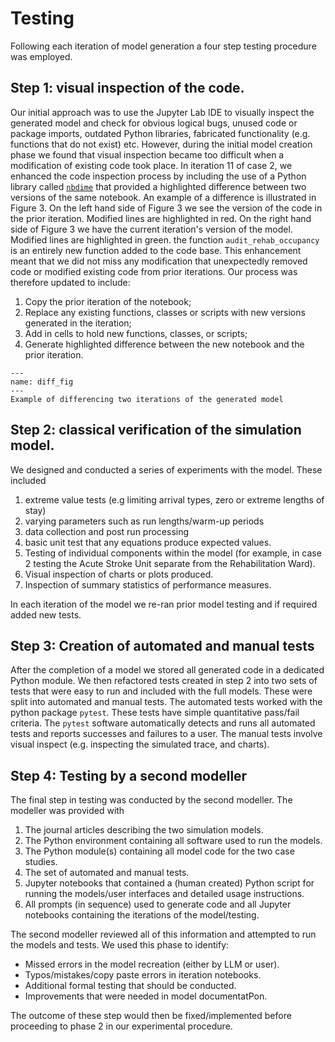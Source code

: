# Testing

Following each iteration of model generation a four step testing procedure was employed.  

## Step 1: visual inspection of the code.

Our initial approach was to use the Jupyter Lab IDE to visually inspect the generated model and check for obvious logical bugs, unused code or package imports, outdated Python libraries, fabricated functionality (e.g. functions that do not exist) etc.  However, during the initial model creation phase we found that visual inspection became too difficult when a modification of existing code took place. In iteration 11 of case 2, we enhanced the code inspection process by including the use of a Python library called [`nbdime`](https://nbdime.readthedocs.io/en/latest/) that provided a highlighted difference between two versions of the same notebook. An example of a difference is illustrated in Figure 3. On the left hand side of Figure 3 we see the version of the code in the prior iteration. Modified lines are highlighted in red.  On the right hand side of Figure 3 we have the current iteration's version of the model. Modified lines are highlighted in green. the function `audit_rehab_occupancy` is an entirely new function added to the code base.  This enhancement meant that we did not miss any modification that unexpectedly removed code or modified existing code from prior iterations. Our process was therefore updated to include:

1. Copy the prior iteration of the notebook;
2. Replace any existing functions, classes or scripts with new versions generated in the iteration;
3. Add in cells to hold new functions, classes, or scripts;
4. Generate highlighted difference between the new notebook and the prior iteration.

```{figure} ../../images/diff_example.png
---
name: diff_fig
---
Example of differencing two iterations of the generated model
```

## Step 2: classical verification of the simulation model. 

We designed and conducted a series of experiments with the model.  These included

1. extreme value tests (e.g limiting arrival types, zero or extreme lengths of stay)
2. varying parameters such as run lengths/warm-up periods
3. data collection and post run processing
4. basic unit test that any equations produce expected values.
5. Testing of individual components within the model (for example, in case 2 testing the Acute Stroke Unit separate from the Rehabilitation Ward).
6. Visual inspection of charts or plots produced.
7. Inspection of summary statistics of performance measures.

In each iteration of the model we re-ran prior model testing and if required added new tests.


## Step 3: Creation of automated and manual tests

After the completion of a model we stored all generated code in a dedicated Python module. We then refactored tests created in step 2 into two sets of tests that were easy to run and included with the full models.  These were split into automated and manual tests.  The automated tests worked with the python package `pytest`. These tests have simple quantitative pass/fail criteria. The `pytest` software automatically detects and runs all automated tests and reports successes and failures to a user.  The manual tests involve visual inspect (e.g. inspecting the simulated trace, and charts).  

## Step 4: Testing by a second modeller

The final step in testing was conducted by the second modeller. The modeller was provided with

1. The journal articles describing the two simulation models.
2. The Python environment containing all software used to run the models.
3. The Python module(s) containing all model code for the two case studies.
4. The set of automated and manual tests.
5. Jupyter notebooks that contained a (human created) Python script for running the models/user interfaces and detailed usage instructions.
6. All prompts (in sequence) used to generate code and all Jupyter notebooks containing the iterations of the model/testing.
   
The second modeller reviewed all of this information and attempted to run the models and tests. We used this phase to identify:

* Missed errors in the model recreation (either by LLM or user).
* Typos/mistakes/copy paste errors in iteration notebooks.
* Additional formal testing that should be conducted.
* Improvements that were needed in model documentatPon.

The outcome of these step would then be fixed/implemented before proceeding to phase 2 in our experimental procedure.


